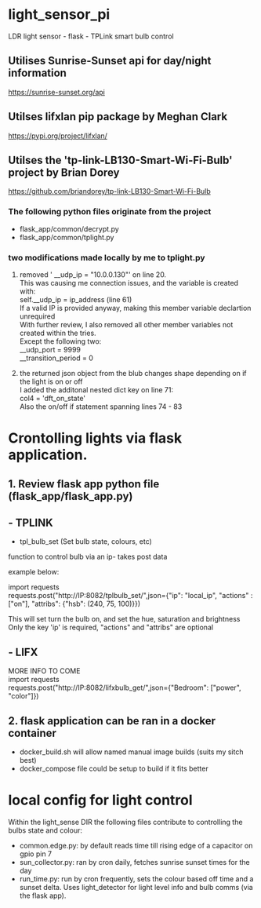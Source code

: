 # light_sensor_pi  
LDR light sensor - flask - TPLink smart bulb control  
  
## Utilises Sunrise-Sunset api for day/night information  
https://sunrise-sunset.org/api  
 
## Utilses lifxlan pip package by Meghan Clark
https://pypi.org/project/lifxlan/

## Utilses the 'tp-link-LB130-Smart-Wi-Fi-Bulb' project by Brian Dorey  
https://github.com/briandorey/tp-link-LB130-Smart-Wi-Fi-Bulb  
### The following python files originate from the project  
- flask_app/common/decrypt.py  
- flask_app/common/tplight.py  
  
### two modifications made locally by me to tplight.py  
1. removed '  __udp_ip = "10.0.0.130"' on line 20.  
This was causing me connection issues, and the variable is created with:  
self.__udp_ip = ip_address (line 61)  
If a valid IP is provided anyway, making this member variable declartion unrequired  
With further review, I also removed all other member variables not created within the tries.  
Except the following two:  
    __udp_port = 9999  
    __transition_period = 0  
  
2. the returned json object from the blub changes shape depending on if the light is on or off  
I added the additonal nested dict key on line 71:  
col4 = 'dft_on_state'  
Also the on/off if statement spanning lines 74 - 83  
  
  
  
# Crontolling lights via flask application.  

## 1. Review flask app python file (flask_app/flask_app.py)  

## - TPLINK 
- tpl_bulb_set (Set bulb state, colours, etc)
  
function to control bulb via an ip- takes post data  
  
example below:  
  
import requests  
requests.post("http://IP:8082/tplbulb_set/",json={"ip": "local_ip", "actions" : ["on"], "attribs": {"hsb": (240, 75, 100)}})  
  
This will set turn the bulb on, and set the hue, saturation and brightness  
Only the key 'ip' is required, "actions" and "attribs" are optional  
  
## - LIFX  
MORE INFO TO COME  
import requests  
requests.post("http://IP:8082/lifxbulb_get/",json={"Bedroom": ["power", "color"]})  
  
## 2. flask application can be ran in a docker container  
- docker_build.sh will allow named manual image builds (suits my sitch best)  
- docker_compose file could be setup to build if it fits better  
  
# local config for light control  
Within the light_sense DIR the following files contribute to controlling the bulbs state and colour:  
- common.edge.py: by default reads time till rising edge of a capacitor on gpio pin 7  
- sun_collector.py: ran by cron daily, fetches sunrise sunset times for the day  
- run_time.py: run by cron frequently, sets the colour based off time and a sunset delta. Uses light_detector for light level info and bulb comms (via the flask app).
